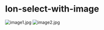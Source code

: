 # Ion-select-with-image

![image1.jpg](https://i.postimg.cc/Dyjnhh1T/image1.jpg) ![image2.jpg](https://i.postimg.cc/bJdch2fc/image2.jpg)

